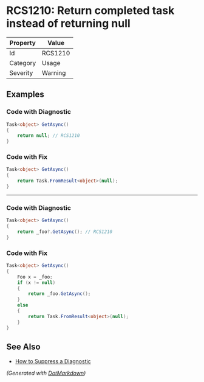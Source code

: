 # RCS1210: Return completed task instead of returning null

| Property | Value   |
| -------- | ------- |
| Id       | RCS1210 |
| Category | Usage   |
| Severity | Warning |

## Examples

### Code with Diagnostic

```csharp
Task<object> GetAsync()
{
    return null; // RCS1210
}
```

### Code with Fix

```csharp
Task<object> GetAsync()
{
    return Task.FromResult<object>(null);
}
```

- - -

### Code with Diagnostic

```csharp
Task<object> GetAsync()
{
    return _foo?.GetAsync(); // RCS1210
}
```

### Code with Fix

```csharp
Task<object> GetAsync()
{
    Foo x = _foo;
    if (x != null)
    {
        return _foo.GetAsync();
    }
    else
    {
        return Task.FromResult<object>(null);
    }
}
```

## See Also

* [How to Suppress a Diagnostic](../HowToConfigureAnalyzers.md#how-to-suppress-a-diagnostic)


*\(Generated with [DotMarkdown](http://github.com/JosefPihrt/DotMarkdown)\)*